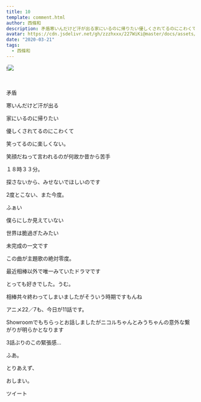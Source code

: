 ```yaml
---
title: 10
template: comment.html
author: 西條和
description: 矛盾寒いんだけど汗が出る家にいるのに帰りたい優しくされてるのにこわくて...
avatar: https://cdn.jsdelivr.net/gh/zzzhxxx/227WiKi@master/docs/assets/photo/avatar/nagomi.jpg
date: "2020-03-21"
tags:
  - 西條和
---
```


!![](https://cdn.jsdelivr.net/gh/227WiKi/227WiKi-image@master/blog-image/nagomi-2020-03-21_1.jpg)



  ﻿


















矛盾


















寒いんだけど汗が出る








家にいるのに帰りたい








優しくされてるのにこわくて










笑ってるのに楽しくない。





















笑顔だねって言われるのが何故か昔から苦手











１８時３３分。




















探さないから、みせないでほしいのです


















2度とこない、また今度。





















ふぁい










僕らにしか見えていない

世界は脆過ぎたみたい















未完成の一文です












この曲が主題歌の絶対零度。







最近相棒以外で唯一みていたドラマです



とっても好きでした。うむ。












相棒共々終わってしまいましたがそういう時期ですもんね

















アニメ22／7も、今日が11話です。









Showroomでもちらっとお話しましたがニコルちゃんとみうちゃんの意外な繋がりが明らかとなります













3話ぶりのこの緊張感…




















ふあ。

















とりあえず、



















おしまい。


ツイート



